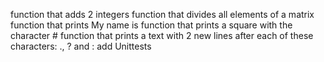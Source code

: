function that adds 2 integers
function that divides all elements of a matrix
function that prints My name is <first name> <last name>
function that prints a square with the character #
function that prints a text with 2 new lines after each of these characters: ., ? and :
add Unittests

